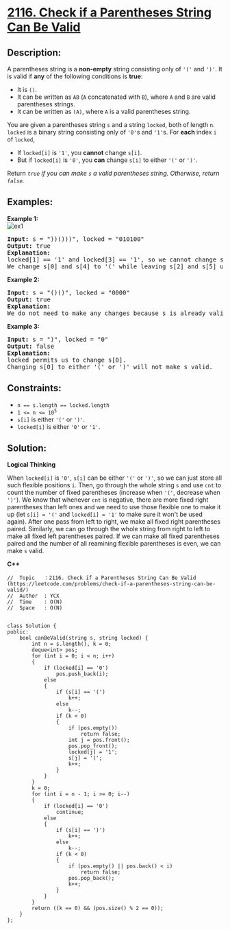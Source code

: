# [2116. Check if a Parentheses String Can Be Valid](https://leetcode.com/problems/check-if-a-parentheses-string-can-be-valid/)


## Description:

<p>A parentheses string is a <strong>non-empty</strong> string consisting only of <code>'('</code> and <code>')'</code>. It is valid if <strong>any</strong> of the following conditions is <strong>true</strong>:</p>
<ul>
    <li>It is <code>()</code>.</li>
    <li>It can be written as <code>AB</code> (<code>A</code> concatenated with <code>B</code>), where <code>A</code> and <code>B</code> are valid parentheses strings.</li>
    <li>It can be written as <code>(A)</code>, where <code>A</code> is a valid parentheses string.</li>
</ul>
<p>You are given a parentheses string <code>s</code> and a string <code>locked</code>, both of length <code>n</code>. <code>locked</code> is a binary string consisting only of <code>'0'</code>s and <code>'1'</code>s. For <strong>each</strong> index <code>i</code> of <code>locked</code>,</p>
<ul>
    <li>If <code>locked[i]</code> is <code>'1'</code>, you <strong>cannot</strong> change <code>s[i]</code>.</li>
    <li>But if <code>locked[i]</code> is <code>'0'</code>, you <strong>can</strong> change <code>s[i]</code> to either <code>'('</code> or <code>')'</code>.</li>
</ul>
<p>Return <em><code>true</code> if you can make <code>s</code> a valid parentheses string. Otherwise, return <code>false</code>.</em></p>


## Examples:

<strong>Example 1:</strong>
<br/>![ex1](https://assets.leetcode.com/uploads/2021/11/06/eg1.png)
<pre>
<strong>Input:</strong> s = "))()))", locked = "010100"
<strong>Output:</strong> true
<strong>Explanation:</strong>
locked[1] == '1' and locked[3] == '1', so we cannot change s[1] or s[3].
We change s[0] and s[4] to '(' while leaving s[2] and s[5] unchanged to make s valid.
</pre>

<strong>Example 2:</strong>
<pre>
<strong>Input:</strong> s = "()()", locked = "0000"
<strong>Output:</strong> true
<strong>Explanation:</strong> 
We do not need to make any changes because s is already valid.
</pre>

<strong>Example 3:</strong>
<pre>
<strong>Input:</strong> s = ")", locked = "0"
<strong>Output:</strong> false
<strong>Explanation:</strong> 
locked permits us to change s[0]. 
Changing s[0] to either '(' or ')' will not make s valid.
</pre>


## Constraints:

<ul>
    <li><code>n == s.length == locked.length</code></li>
    <li><code>1 &lt;= n &lt;= 10<sup>5</sup></code></li>
    <li><code>s[i]</code> is either <code>'('</code> or <code>')'</code>.</li>
    <li><code>locked[i]</code> is either <code>'0'</code> or <code>'1'</code>.</li>
</ul>


## Solution:

<strong>Logical Thinking</strong>
<p>When <code>locked[i]</code> is <code>'0'</code>, <code>s[i]</code> can be either <code>'('</code> or <code>')'</code>, so we can just store all such flexible positions <code>i</code>. Then, go through the whole string <code>s</code> and use <code>cnt</code> to count the number of fixed parentheses (increase when <code>'('</code>, decrease when <code>')'</code>). We know that whenever <code>cnt</code> is negative, there are more fixed right parentheses than left ones and we need to use those flexible one to make it up (let <code>s[i] = '('</code> and <code>locked[i] = '1'</code> to make sure it won't be used again). After one pass from left to right, we make all fixed right parentheses paired. Similarly, we can go through the whole string from right to left to make all fixed left parentheses paired. If we can make all fixed parentheses paired and the number of all reamining flexible parentheses is even, we can make <code>s</code> valid.</p>

 
<strong>C++</strong>

```
//  Topic   ：2116. Check if a Parentheses String Can Be Valid (https://leetcode.com/problems/check-if-a-parentheses-string-can-be-valid/)
//  Author  : YCX
//  Time    : O(N)
//  Space   : O(N)


class Solution {
public:
    bool canBeValid(string s, string locked) {
        int n = s.length(), k = 0;
        deque<int> pos;
        for (int i = 0; i < n; i++)
        {
            if (locked[i] == '0')
                pos.push_back(i);
            else
            {
                if (s[i] == '(')
                    k++;
                else
                    k--;
                if (k < 0)
                {
                    if (pos.empty())
                        return false;
                    int j = pos.front();
                    pos.pop_front();
                    locked[j] = '1';
                    s[j] = '(';
                    k++;
                }
            }
        }
        k = 0;
        for (int i = n - 1; i >= 0; i--)
        {
            if (locked[i] == '0')
                continue;
            else
            {
                if (s[i] == ')')
                    k++;
                else
                    k--;
                if (k < 0)
                {
                    if (pos.empty() || pos.back() < i)
                        return false;
                    pos.pop_back();
                    k++;
                }
            }
        }
        return ((k == 0) && (pos.size() % 2 == 0));
    }
};
```
